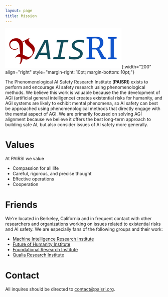 ```yaml
---
layout: page
title: Mission
---
```


![PAISRI logo](/img/logo_paisri.png){:width="200" align="right" style="margin-right: 10pt; margin-bottom: 10pt;"}

The Phenomenological AI Safety Research Institute (**PAISRI**) exists to perform and encourage AI safety research using phenomenological methods. We believe this work is valuable because the the development of AGI (artificial general intelligence) creates existential risks for humanity, and AGI systems are likely to exhibit mental phenomena, so AI safety can best be approached using phenomenological methods that directly engage with the mental aspect of AGI. We are primarily focused on solving AGI alignment because we believe it offers the best long-term approach to building safe AI, but also consider issues of AI safety more generally.

# Values

At PAIRSI we value

* Compassion for all life
* Careful, rigorous, and precise thought
* Effective operations
* Cooperation

# Friends

We're located in Berkeley, California and in frequent contact with other researchers and organizations working on issues related to existential risks and AI safety. We are especially fans of the following groups and their work:

* [Machine Intelligence Research Institute](https://intelligence.org/)
* [Future of Humanity Institute](https://www.fhi.ox.ac.uk/)
* [Foundational Research Institute](https://foundational-research.org/)
* [Qualia Research Institute](https://qualiaresearchinstitute.org/)

# Contact

All inquires should be directed to contact@paisri.org.

